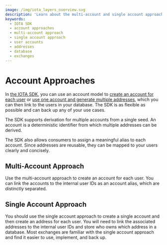 ```yaml
---
image: /img/iota_layers_overview.svg
description: 'Learn about the multi-account and single account approaches in the IOTA SDK for managing user accounts and addresses on the IOTA network.'
keywords:
  - IOTA SDK
  - account approaches
  - multi-account approach
  - single account approach
  - user accounts
  - addresses
  - database
  - exchanges
---
```


# Account Approaches

In [the IOTA SDK](../about-the-iota-sdk.md), you can use an account model
to [create an account for each user](#multi-account-approach)
or [use one account and generate multiple addresses](#single-account-approach), which you can then link to the users in
your database. The SDK is as flexible as possible and can back up any of your use cases.

The SDK supports derivation for multiple accounts from a single seed. An account is a deterministic identifier from
which multiple addresses can be derived.

The SDK also allows consumers to assign a meaningful alias to each account. Since addresses are reusable, they can be
mapped to your users clearly and concisely.

## Multi-Account Approach

Use the multi-account approach to create an account for each user. You can link the accounts to the internal user IDs as
an account alias, which are distinctly separated.

## Single Account Approach

You should use the single account approach to create a single account and then create an address for each user. You will
need to link the associated addresses to the internal user IDs and store who owns which address in a database. Most
exchanges are familiar with the single account approach and find it easier to use, implement, and back up.
